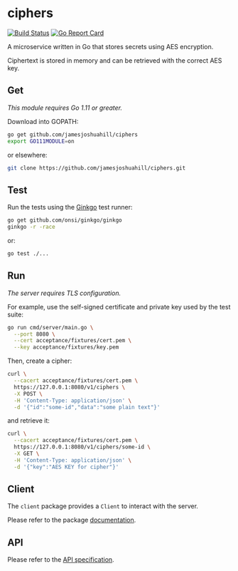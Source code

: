 # ciphers

[![Build Status](https://travis-ci.org/jamesjoshuahill/ciphers.svg?branch=master)](https://travis-ci.org/jamesjoshuahill/ciphers) [![Go Report Card](https://goreportcard.com/badge/github.com/jamesjoshuahill/ciphers)](https://goreportcard.com/report/github.com/jamesjoshuahill/ciphers)

A microservice written in Go that stores secrets using AES encryption.

Ciphertext is stored in memory and can be retrieved with the correct AES key.

## Get

_This module requires Go 1.11 or greater._

Download into GOPATH:

```bash
go get github.com/jamesjoshuahill/ciphers
export GO111MODULE=on
```

or elsewhere:

```bash
git clone https://github.com/jamesjoshuahill/ciphers.git
```

## Test

Run the tests using the [Ginkgo](https://onsi.github.io/ginkgo/) test runner:

```bash
go get github.com/onsi/ginkgo/ginkgo
ginkgo -r -race
```

or:

```bash
go test ./...
```

## Run

_The server requires TLS configuration._

For example, use the self-signed certificate and private key used by the test suite:

```bash
go run cmd/server/main.go \
  --port 8080 \
  --cert acceptance/fixtures/cert.pem \
  --key acceptance/fixtures/key.pem
```

Then, create a cipher:

```bash
curl \
  --cacert acceptance/fixtures/cert.pem \
  https://127.0.0.1:8080/v1/ciphers \
  -X POST \
  -H 'Content-Type: application/json' \
  -d '{"id":"some-id","data":"some plain text"}'
```

and retrieve it:

```bash
curl \
  --cacert acceptance/fixtures/cert.pem \
  https://127.0.0.1:8080/v1/ciphers/some-id \
  -X GET \
  -H 'Content-Type: application/json' \
  -d '{"key":"AES KEY for cipher"}'
```

## Client

The `client` package provides a `Client` to interact with the server.

Please refer to the package [documentation](https://godoc.org/github.com/jamesjoshuahill/ciphers/pkg/client).

## API

Please refer to the [API specification](API.md).
